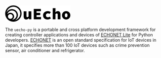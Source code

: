 ![logo](https://raw.githubusercontent.com/cybergarage/uecho-py/main/doc/img/logo.png?token=AAEPHD4KEMD7MIIGJNOQPX3BR7O4M)

The `uecho-py` is a portable and cross platform development framework for creating controller applications and devices of [ECHONET Lite][enet] for Python developers. [ECHONET][enet] is an open standard specification for IoT devices in Japan, it specifies more than 100 IoT devices such as crime prevention sensor, air conditioner and refrigerator.

[enet]:http://echonet.jp/english/
